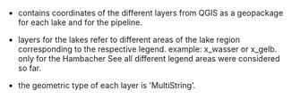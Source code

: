 * contains coordinates of the different layers from QGIS as a geopackage for each lake and for the pipeline. 
* layers for the lakes refer to different areas of the lake region corresponding to the respective legend. example: x_wasser or x_gelb. only for the Hambacher See all different legend areas were considered so far.

* the geometric type of each layer is 'MultiString'.
